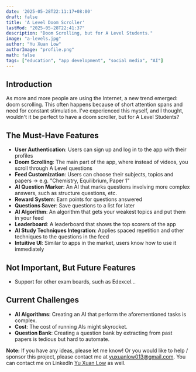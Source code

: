 ```yaml
---
date: '2025-05-28T22:11:17+08:00'
draft: false
title: 'A Level Doom Scroller'
lastMod: "2025-05-28T22:41:37"
description: "Doom Scrolling, but for A Level Students."
image: "a-levels.jpg"
author: "Yu Xuan Low"
authorImage: "profile.png"
math: false
tags: ["education", "app development", "social media", "AI"]
---
```


## Introduction
As more and more people are using the Internet, a new trend emerged: doom scrolling. This often happens because of short attention spans and need for constant stimulation. I've experienced this myself, and I thought, wouldn't it be perfect to have a doom scroller, but for A Level Students?

## The Must-Have Features
- **User Authentication**: Users can sign up and log in to the app with their profiles
- **Doom Scrolling**: The main part of the app, where instead of videos, you scroll through A Level questions
- **Feed Customization**: Users can choose their subjects, topics and papers -> e.g. "Chemistry, Equilibrium, Paper 1"
- **AI Question Marker**: An AI that marks questions involving more complex answers, such as structure questions, etc.
- **Reward System**: Earn points for questions answered
- **Questions Saver**: Save questions to a list for later
- **AI Algorithm**: An algorithm that gets your weakest topics and put them in your feed
- **Leaderboard**: A leaderboard that shows the top scorers of the app
- **AI Study Techniques Integration**: Applies spaced repetition and other techniques to the questions in the feed
- **Intuitive UI**: Similar to apps in the market, users know how to use it immediately

## Not Important, But Future Features
- Support for other exam boards, such as Edexcel...

## Current Challenges
- **AI Algorithms**: Creating an AI that perform the aforementioned tasks is complex.
- **Cost**: The cost of running AIs might skyrocket.
- **Question Bank**: Creating a question bank by extracting from past papers is tedious but hard to automate.

<div class="bg-red-600/20 text-black p-4 rounded-lg shadow-lg flex items-center">
  <i class="fas fa-exclamation-circle text-2xl mr-3"></i>
  <span>
    <strong>Note:</strong> If you have any ideas, please let me know! Or you would like to help / sponsor this project, please contact me at <a href="mailto:yuxuanlow013@gmail.com" class="text-blue-500">yuxuanlow013@gmail.com</a>. You can contact me on LinkedIn <a href="https://www.linkedin.com/in/low-yu-xuan/" class="text-blue-500">Yu Xuan Low</a> as well.
  </span>
</div>